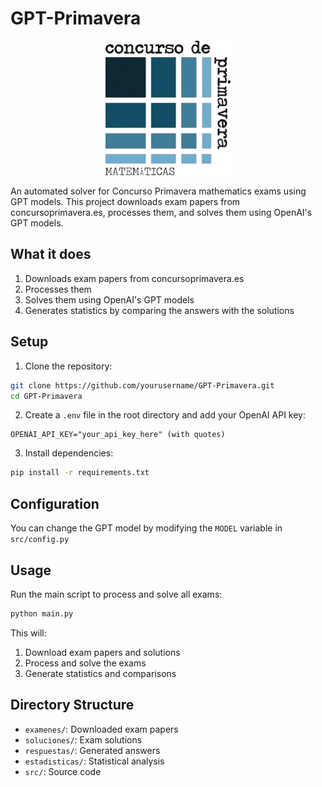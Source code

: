 # GPT-Primavera

<p align="center">
  <img src="logo.png" alt="GPT-Primavera Logo" width="200"/>
</p>

An automated solver for Concurso Primavera mathematics exams using GPT models. This project downloads exam papers from concursoprimavera.es, processes them, and solves them using OpenAI's GPT models.

## What it does

1. Downloads exam papers from concursoprimavera.es
2. Processes them
3. Solves them using OpenAI's GPT models
4. Generates statistics by comparing the answers with the solutions

## Setup

1. Clone the repository:
```bash
git clone https://github.com/yourusername/GPT-Primavera.git
cd GPT-Primavera
```

2. Create a `.env` file in the root directory and add your OpenAI API key:
```
OPENAI_API_KEY="your_api_key_here" (with quotes)
```

3. Install dependencies:
```bash
pip install -r requirements.txt
```

## Configuration

You can change the GPT model by modifying the `MODEL` variable in `src/config.py`

## Usage

Run the main script to process and solve all exams:
```bash
python main.py
```

This will:
1. Download exam papers and solutions
2. Process and solve the exams
3. Generate statistics and comparisons

## Directory Structure

- `examenes/`: Downloaded exam papers
- `soluciones/`: Exam solutions
- `respuestas/`: Generated answers
- `estadisticas/`: Statistical analysis
- `src/`: Source code

